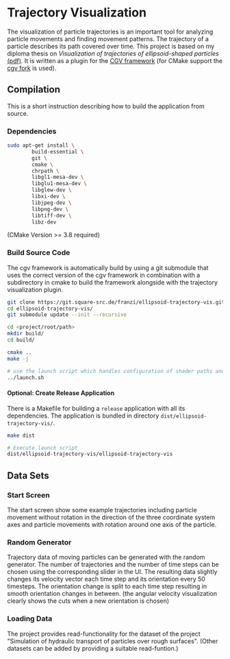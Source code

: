 # Trajectory Visualization

The visualization of particle trajectories is an important tool for analyzing particle movements and finding movement patterns. The trajectory of a particle describes its path covered over time. This project is based on my diploma thesis on *Visualization of trajectories of ellipsoid-shaped particles* [(pdf)](https://franzi.square-src.de/diploma-thesis.pdf). It is written as a plugin for the [CGV framework](https://github.com/sgumhold/cgv) (for CMake support the [cgv fork](https://github.com/f3anaro/cgv) is used).


## Compilation

This is a short instruction describing how to build the application from source.

### Dependencies

```bash
sudo apt-get install \
        build-essential \
        git \
        cmake \
        chrpath \
        libgl1-mesa-dev \
        libglu1-mesa-dev \
        libglew-dev \
        libxi-dev \
        libjpeg-dev \
        libpng-dev \
        libtiff-dev \
        libz-dev
```
(CMake Version >= 3.8 required)


### Build Source Code

The cgv framework is automatically build by using a git submodule that uses the correct version of the cgv framework in combination with a subdirectory in cmake to build the framework alongside with the trajectory visualization plugin.

```bash
git clone https://git.square-src.de/franzi/ellipsoid-trajectory-vis.git
cd ellipsoid-trajectory-vis/
git submodule update --init --recursive

cd <project/root/path>
mkdir build/
cd build/

cmake ..
make -j

# use the launch script which handles configuration of shader paths and required plugins
../launch.sh
```

#### Optional: Create Release Application

There is a Makefile for building a `release` application with all its dependencies. The application is bundled in directory `dist/ellipsoid-trajectory-vis/`.

```bash
make dist

# Execute launch script
dist/ellipsoid-trajectory-vis/ellipsoid-trajectory-vis
```


## Data Sets

### Start Screen

The start screen show some example trajectories including particle movement without rotation in the direction of the three coordinate system axes and particle movements with rotation around one axis of the particle.


### Random Generator

Trajectory data of moving particles can be generated with the random generator. The number of trajectories and the number of time steps can be chosen using the corresponding slider in the UI. The resulting data slightly changes its velocity vector each time step and its orientation every 50 timesteps. The orientation change is split to each time step resulting in smooth orientation changes in between. (the angular velocity visualization clearly shows the cuts when a new orientation is chosen)


### Loading Data

The project provides read-functionality for the dataset of the project "Simulation of hydraulic transport of particles over rough surfaces". (Other datasets can be added by providing a suitable read-funtion.)

